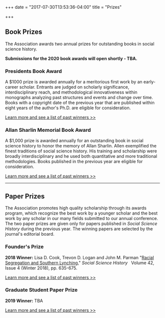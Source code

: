 +++
date = "2017-07-30T13:53:36-04:00"
title = "Prizes"

+++

## Book Prizes

The Association awards two annual prizes for outstanding books in social science history.

**Submissions for the 2020 book awards will open shortly - TBA.**

### Presidents Book Award

A $1000 prize is awarded annually for a meritorious first work by an early-career scholar. Entrants are judged on scholarly significance, interdisciplinary reach, and methodological innovativeness within monographs analyzing past structures and events and change over time. Books with a copyright date of the previous year that are published within eight years of the author's Ph.D. are eligible for consideration.

[Learn more and see a list of past winners >>](/awards/president_award/)

### Allan Sharlin Memorial Book Award

A $1,000 prize is awarded annually for an outstanding book in social science history to honor the memory of Allan Sharlin. Allen exemplified the finest traditions of social science history. His training and scholarship were broadly interdisciplinary and he used both quantitative and more traditional methodologies. Books published in the previous year are eligible for consideration.

[Learn more and see a list of past winners >>](/awards/sharlin_award/)

<hr>

## Paper Prizes

The Association promotes high quality scholarship through its awards program, which recognize the best work by a younger scholar and the best work by any scholar in our many fields submitted to our annual conference. The two paper prizes are given only for papers published in <i>Social Science History</i> during the previous year. The winning papers are selected by the journal's editorial board.

### Founder's Prize

<b>2018 Winner:</b> Lisa D. Cook, Trevon D. Logan and John M. Parman "[Racial Segregation and Southern Lynching.](https://www.cambridge.org/core/journals/social-science-history/article/racial-segregation-and-southern-lynching/970ED0F6524CEDD6A9AFC2BA82A5AADB)" *Social Science History* &nbsp;&nbsp;Volume 42, Issue 4 (Winter 2018), pp. 635-675.

[Learn more and see a list of past winners >>](/awards/founder_prize/)

### Graduate Student Paper Prize

<b>2019 Winner:</b> TBA  

[Learn more and see a list of past winners >>](/awards/graduate_prize/)
